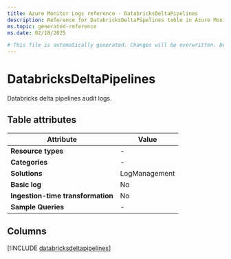 ```yaml
---
title: Azure Monitor Logs reference - DatabricksDeltaPipelines
description: Reference for DatabricksDeltaPipelines table in Azure Monitor Logs.
ms.topic: generated-reference
ms.date: 02/18/2025

# This file is automatically generated. Changes will be overwritten. Do not change this file directly.
---
```


# DatabricksDeltaPipelines

Databricks delta pipelines audit logs.


## Table attributes

|Attribute|Value|
|---|---|
|**Resource types**|-|
|**Categories**|-|
|**Solutions**| LogManagement|
|**Basic log**|No|
|**Ingestion-time transformation**|No|
|**Sample Queries**|-|



## Columns
  
[!INCLUDE [databricksdeltapipelines](~/reusable-content/ce-skilling/azure/includes/azure-monitor/reference/tables/databricksdeltapipelines-include.md)]
